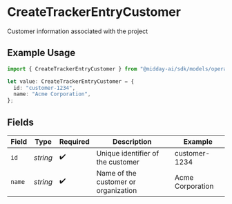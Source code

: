 # CreateTrackerEntryCustomer

Customer information associated with the project

## Example Usage

```typescript
import { CreateTrackerEntryCustomer } from "@midday-ai/sdk/models/operations";

let value: CreateTrackerEntryCustomer = {
  id: "customer-1234",
  name: "Acme Corporation",
};
```

## Fields

| Field                                | Type                                 | Required                             | Description                          | Example                              |
| ------------------------------------ | ------------------------------------ | ------------------------------------ | ------------------------------------ | ------------------------------------ |
| `id`                                 | *string*                             | :heavy_check_mark:                   | Unique identifier of the customer    | customer-1234                        |
| `name`                               | *string*                             | :heavy_check_mark:                   | Name of the customer or organization | Acme Corporation                     |